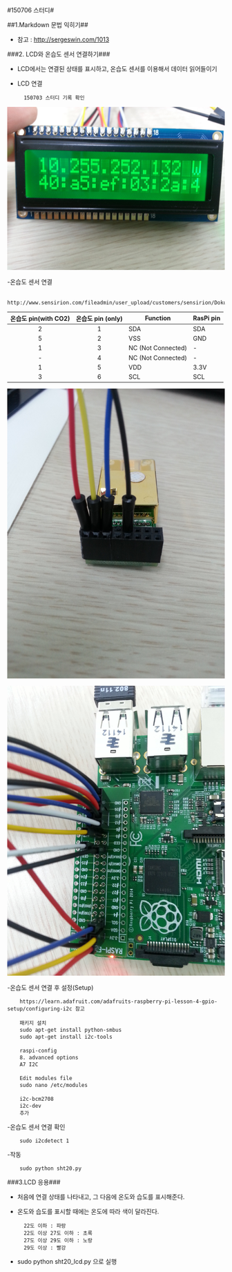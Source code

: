 #150706 스터디#

##1.Markdown 문법 익히기##
- 참고 : http://sergeswin.com/1013

###2. LCD와 온습도 센서 연결하기###
- LCD에서는 연결된 상태를 표시하고, 온습도 센서를 이용해서 데이터 읽어들이기

- LCD 연결

        150703 스터디 기록 확인
        
![](picture/IMG_0074.jpg)

-온습도 센서 연결

        http://www.sensirion.com/fileadmin/user_upload/customers/sensirion/Dokumente/Humidity/Sensirion_Humidity_SHT20_Datasheet_V3.pdf
        
| 온습도 pin(with CO2) | 온습도 pin (only) | Function           | RasPi pin |
|:--------------------:|:-----------------:|--------------------|-----------|
|           2          |         1         | SDA                | SDA       |
|           5          |         2         | VSS                | GND       |
|           1          |         3         | NC (Not Connected) | -         |
|           -          |         4         | NC (Not Connected) | -         |
|           1          |         5         | VDD                | 3.3V      |
|           3          |         6         | SCL                | SCL       |

![](picture/IMG_0071.jpg)

![](picture/IMG_0073.jpg)
  
-온습도 센서 연결 후 설정(Setup)

        https://learn.adafruit.com/adafruits-raspberry-pi-lesson-4-gpio-setup/configuring-i2c 참고
        
        패키지 설치
        sudo apt-get install python-smbus
        sudo apt-get install i2c-tools
        
        raspi-config
        8. advanced options
        A7 I2C
        
        Edit modules file
        sudo nano /etc/modules
        
        i2c-bcm2708
        i2c-dev
        추가
        
-온습도 센서 연결 확인

        sudo i2cdetect 1
        
-작동

        sudo python sht20.py
        

###3.LCD 응용###

- 처음에 연결 상태를 나타내고, 그 다음에 온도와 습도를 표시해준다.
- 온도와 습도를 표시할 때에는 온도에 따라 색이 달라진다.

        22도 이하 : 파랑 
        22도 이상 27도 이하 : 초록 
        27도 이상 29도 이하 : 노랑 
        29도 이상 : 빨강
        
- sudo python sht20_lcd.py 으로 실행
 

